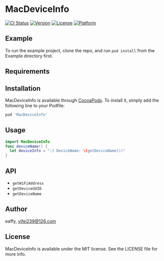 # MacDeviceInfo

[![CI Status](https://img.shields.io/travis/eaffy/MacDeviceInfo.svg?style=flat)](https://travis-ci.org/eaffy/MacDeviceInfo)
[![Version](https://img.shields.io/cocoapods/v/MacDeviceInfo.svg?style=flat)](https://cocoapods.org/pods/MacDeviceInfo)
[![License](https://img.shields.io/cocoapods/l/MacDeviceInfo.svg?style=flat)](https://cocoapods.org/pods/MacDeviceInfo)
[![Platform](https://img.shields.io/cocoapods/p/MacDeviceInfo.svg?style=flat)](https://cocoapods.org/pods/MacDeviceInfo)

## Example

To run the example project, clone the repo, and run `pod install` from the Example directory first.

## Requirements

## Installation

MacDeviceInfo is available through [CocoaPods](https://cocoapods.org). To install
it, simply add the following line to your Podfile:

```ruby
pod 'MacDeviceInfo'
```
## Usage
```swift
import MacDeviceInfo
func deviceName() {
  let deviceInfo = ":] DeviceName: \(getDeviceName())"
}
```
## API
* `getWiFiAddress`
* `getDeviceUUID`
* `getDeviceName`
## Author

eaffy, yifei239@126.com

## License

MacDeviceInfo is available under the MIT license. See the LICENSE file for more info.
